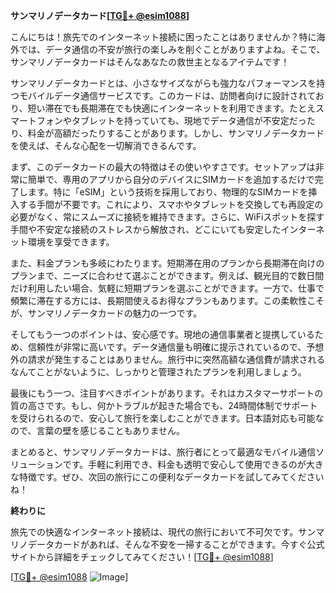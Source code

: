 **サンマリノデータカード[[TG💪+ @esim1088](https://t.me/s/esim1088)]**

こんにちは！旅先でのインターネット接続に困ったことはありませんか？特に海外では、データ通信の不安が旅行の楽しみを削ぐことがありますよね。そこで、サンマリノデータカードはそんなあなたの救世主となるアイテムです！

サンマリノデータカードとは、小さなサイズながらも強力なパフォーマンスを持つモバイルデータ通信サービスです。このカードは、訪問者向けに設計されており、短い滞在でも長期滞在でも快適にインターネットを利用できます。たとえスマートフォンやタブレットを持っていても、現地でデータ通信が不安定だったり、料金が高額だったりすることがあります。しかし、サンマリノデータカードを使えば、そんな心配を一切解消できるんです。

まず、このデータカードの最大の特徴はその使いやすさです。セットアップは非常に簡単で、専用のアプリから自分のデバイスにSIMカードを追加するだけで完了します。特に「eSIM」という技術を採用しており、物理的なSIMカードを挿入する手間が不要です。これにより、スマホやタブレットを交換しても再設定の必要がなく、常にスムーズに接続を維持できます。さらに、WiFiスポットを探す手間や不安定な接続のストレスから解放され、どこにいても安定したインターネット環境を享受できます。

また、料金プランも多岐にわたります。短期滞在用のプランから長期滞在向けのプランまで、ニーズに合わせて選ぶことができます。例えば、観光目的で数日間だけ利用したい場合、気軽に短期プランを選ぶことができます。一方で、仕事で頻繁に滞在する方には、長期間使えるお得なプランもあります。この柔軟性こそが、サンマリノデータカードの魅力の一つです。

そしてもう一つのポイントは、安心感です。現地の通信事業者と提携しているため、信頼性が非常に高いです。データ通信量も明確に提示されているので、予想外の請求が発生することはありません。旅行中に突然高額な通信費が請求されるなんてことがないように、しっかりと管理されたプランを利用しましょう。

最後にもう一つ、注目すべきポイントがあります。それはカスタマーサポートの質の高さです。もし、何かトラブルが起きた場合でも、24時間体制でサポートを受けられるので、安心して旅行を楽しむことができます。日本語対応も可能なので、言葉の壁を感じることもありません。

まとめると、サンマリノデータカードは、旅行者にとって最適なモバイル通信ソリューションです。手軽に利用でき、料金も透明で安心して使用できるのが大きな特徴です。ぜひ、次回の旅行にこの便利なデータカードを試してみてくださいね！

**終わりに**

旅先での快適なインターネット接続は、現代の旅行において不可欠です。サンマリノデータカードがあれば、そんな不安を一掃することができます。今すぐ公式サイトから詳細をチェックしてみてください！[[TG💪+ @esim1088](https://t.me/s/esim1088)]

[[TG💪+ @esim1088](https://t.me/s/esim1088) ![Image](https://i.postimg.cc/Y0z9fWf4/image.png)]